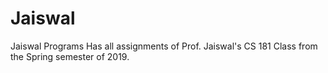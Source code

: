 # Jaiswal
Jaiswal Programs
Has all assignments of Prof. Jaiswal's CS 181 Class from the Spring semester of 2019.
